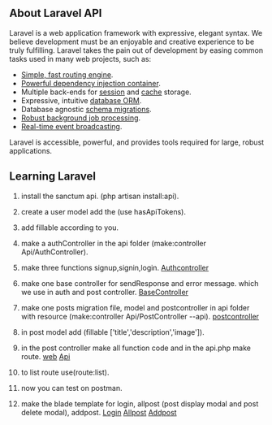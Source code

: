 
## About Laravel API

Laravel is a web application framework with expressive, elegant syntax. We believe development must be an enjoyable and creative experience to be truly fulfilling. Laravel takes the pain out of development by easing common tasks used in many web projects, such as:

- [Simple, fast routing engine](https://laravel.com/docs/routing).
- [Powerful dependency injection container](https://laravel.com/docs/container).
- Multiple back-ends for [session](https://laravel.com/docs/session) and [cache](https://laravel.com/docs/cache) storage.
- Expressive, intuitive [database ORM](https://laravel.com/docs/eloquent).
- Database agnostic [schema migrations](https://laravel.com/docs/migrations).
- [Robust background job processing](https://laravel.com/docs/queues).
- [Real-time event broadcasting](https://laravel.com/docs/broadcasting).

Laravel is accessible, powerful, and provides tools required for large, robust applications.

## Learning Laravel
1. install the sanctum api. (php artisan install:api).
2. create a user model add the (use hasApiTokens).
3. add fillable according to you.
4. make a authController in the api folder (make:controller Api/AuthController).
5. make three functions signup,signin,login. [Authcontroller](https://github.com/rajveer-me/laraapi/blob/master/app/Http/Controllers/Api/AuthController.php)
    
6. make one base controller for sendResponse and error message. which we use in auth and post controller. [BaseController](https://github.com/rajveer-me/laraapi/blob/master/app/Http/Controllers/Api/BaseController.php)

7. make one posts migration file, model and postcontroller in api folder with resource (make:controller Api/PostController --api). [postcontroller](https://github.com/rajveer-me/laraapi/blob/master/app/Http/Controllers/Api/PostController.php)

8. in post model add (fillable ['title','description','image']).
9. in the post controller make all function code and in the api.php make route.
    [web](https://github.com/rajveer-me/laraapi/blob/master/routes/web.php)
    [Api](https://github.com/rajveer-me/laraapi/blob/master/routes/api.php)
10. to list route use(route:list).
11. now you can test on postman.
12. make the blade template for login, allpost (post display modal and post delete modal), addpost. 
    [Login](https://github.com/rajveer-me/laraapi/blob/master/resources/views/login.blade.php)
    [Allpost](https://github.com/rajveer-me/laraapi/blob/master/resources/views/allposts.blade.php)
    [Addpost](https://github.com/rajveer-me/laraapi/blob/master/resources/views/addpost.blade.php)
